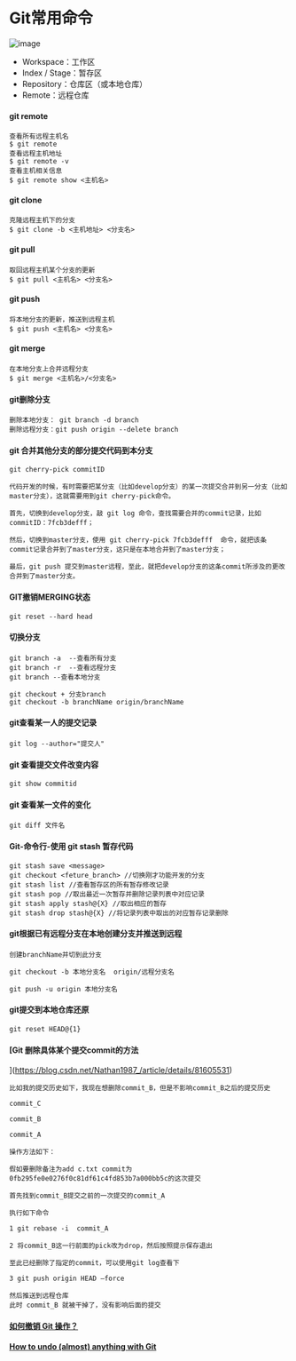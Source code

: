 # Git常用命令


![image](http://www.ruanyifeng.com/blogimg/asset/2014/bg2014061202.jpg)

- Workspace：工作区
- Index / Stage：暂存区
- Repository：仓库区（或本地仓库）
- Remote：远程仓库

#### git remote

```
查看所有远程主机名
$ git remote 
查看远程主机地址
$ git remote -v 
查看主机相关信息
$ git remote show <主机名>   
```
#### git clone

```
克隆远程主机下的分支
$ git clone -b <主机地址> <分支名>
```
#### git pull

```
取回远程主机某个分支的更新
$ git pull <主机名> <分支名>
```
#### git push

```
将本地分支的更新，推送到远程主机
$ git push <主机名> <分支名>
```
#### git merge

```
在本地分支上合并远程分支
$ git merge <主机名>/<分支名>
```

#### git删除分支
```
删除本地分支： git branch -d branch
删除远程分支：git push origin --delete branch
```
#### git 合并其他分支的部分提交代码到本分支

```
git cherry-pick commitID

代码开发的时候，有时需要把某分支（比如develop分支）的某一次提交合并到另一分支（比如master分支），这就需要用到git cherry-pick命令。

首先，切换到develop分支，敲 git log 命令，查找需要合并的commit记录，比如commitID：7fcb3defff；

然后，切换到master分支，使用 git cherry-pick 7fcb3defff  命令，就把该条commit记录合并到了master分支，这只是在本地合并到了master分支；

最后，git push 提交到master远程，至此，就把develop分支的这条commit所涉及的更改合并到了master分支。
```
#### GIT撤销MERGING状态

```
git reset --hard head
```
#### 切换分支

```
git branch -a  --查看所有分支
git branch -r  --查看远程分支
git branch --查看本地分支

git checkout + 分支branch
git checkout -b branchName origin/branchName 
```
#### git查看某一人的提交记录

```
git log --author="提交人"
```
#### git 查看提交文件改变内容

```
git show commitid
```
#### git 查看某一文件的变化
```
git diff 文件名
```
#### Git-命令行-使用 git stash 暂存代码

```
git stash save <message>
git checkout <feture_branch> //切换刚才功能开发的分支
git stash list //查看暂存区的所有暂存修改记录
git stash pop //取出最近一次暂存并删除记录列表中对应记录
git stash apply stash@{X} //取出相应的暂存
git stash drop stash@{X} //将记录列表中取出的对应暂存记录删除
```
#### git根据已有远程分支在本地创建分支并推送到远程

```
创建branchName并切到此分支

git checkout -b 本地分支名  origin/远程分支名

git push -u origin 本地分支名
```
#### git提交到本地仓库还原

```
git reset HEAD@{1}
```
#### [Git 删除具体某个提交commit的方法
](https://blog.csdn.net/Nathan1987_/article/details/81605531)

```
比如我的提交历史如下，我现在想删除commit_B，但是不影响commit_B之后的提交历史

commit_C 

commit_B

commit_A

操作方法如下：

假如要删除备注为add c.txt commit为0fb295fe0e0276f0c81df61c4fd853b7a000bb5c的这次提交

首先找到commit_B提交之前的一次提交的commit_A

执行如下命令

1 git rebase -i  commit_A

2 将commit_B这一行前面的pick改为drop，然后按照提示保存退出

至此已经删除了指定的commit，可以使用git log查看下

3 git push origin HEAD –force

然后推送到远程仓库
此时 commit_B 就被干掉了，没有影响后面的提交
```
#### [如何撤销 Git 操作？](http://www.ruanyifeng.com/blog/2019/12/git-undo.html)
#### [How to undo (almost) anything with Git](https://github.blog/2015-06-08-how-to-undo-almost-anything-with-git/)